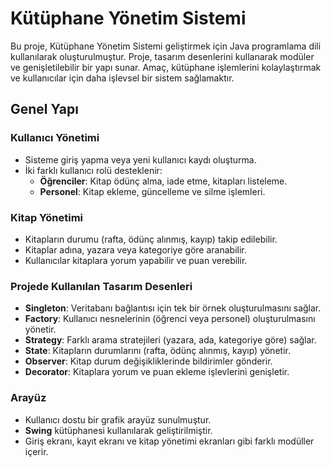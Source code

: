 # Kütüphane Yönetim Sistemi

Bu proje, Kütüphane Yönetim Sistemi geliştirmek için Java programlama dili kullanılarak oluşturulmuştur. Proje, tasarım desenlerini kullanarak modüler ve genişletilebilir bir yapı sunar. Amaç, kütüphane işlemlerini kolaylaştırmak ve kullanıcılar için daha işlevsel bir sistem sağlamaktır.

## Genel Yapı

### Kullanıcı Yönetimi

- Sisteme giriş yapma veya yeni kullanıcı kaydı oluşturma.
- İki farklı kullanıcı rolü desteklenir:
  - **Öğrenciler**: Kitap ödünç alma, iade etme, kitapları listeleme.
  - **Personel**: Kitap ekleme, güncelleme ve silme işlemleri.

### Kitap Yönetimi

- Kitapların durumu (rafta, ödünç alınmış, kayıp) takip edilebilir.
- Kitaplar adına, yazara veya kategoriye göre aranabilir.
- Kullanıcılar kitaplara yorum yapabilir ve puan verebilir.

### Projede Kullanılan Tasarım Desenleri

- **Singleton**: Veritabanı bağlantısı için tek bir örnek oluşturulmasını sağlar.
- **Factory**: Kullanıcı nesnelerinin (öğrenci veya personel) oluşturulmasını yönetir.
- **Strategy**: Farklı arama stratejileri (yazara, ada, kategoriye göre) sağlar.
- **State**: Kitapların durumlarını (rafta, ödünç alınmış, kayıp) yönetir.
- **Observer**: Kitap durum değişikliklerinde bildirimler gönderir.
- **Decorator**: Kitaplara yorum ve puan ekleme işlevlerini genişletir.

### Arayüz

- Kullanıcı dostu bir grafik arayüz sunulmuştur.
- **Swing** kütüphanesi kullanılarak geliştirilmiştir.
- Giriş ekranı, kayıt ekranı ve kitap yönetimi ekranları gibi farklı modüller içerir.
